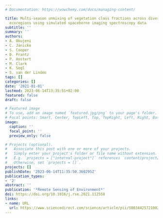 ```yaml
---
# Documentation: https://wowchemy.com/docs/managing-content/

title: Multi-season unmixing of vegetation class fractions across diverse Californian
  ecoregions using simulated spaceborne imaging spectroscopy data
subtitle: ''
summary: ''
authors:
- A. Okujeni
- C. Jänicke
- S. Cooper
- D. Frantz
- P. Hostert
- M. Clark
- K. Segl
- S. van der Linden
tags: []
categories: []
date: '2021-01-01'
lastmod: 2023-06-14T13:35:51+02:00
featured: false
draft: false

# Featured image
# To use, add an image named `featured.jpg/png` to your page's folder.
# Focal points: Smart, Center, TopLeft, Top, TopRight, Left, Right, BottomLeft, Bottom, BottomRight.
image:
  caption: ''
  focal_point: ''
  preview_only: false

# Projects (optional).
#   Associate this post with one or more of your projects.
#   Simply enter your project's folder or file name without extension.
#   E.g. `projects = ["internal-project"]` references `content/project/deep-learning/index.md`.
#   Otherwise, set `projects = []`.
projects: []
publishDate: '2023-06-14T11:35:50.360295Z'
publication_types:
- '2'
abstract: ''
publication: '*Remote Sensing of Environment*'
doi: https://doi.org/10.1016/j.rse.2021.112558
links:
- name: URL
  url: https://www.sciencedirect.com/science/article/pii/S0034425721002789
---
```


